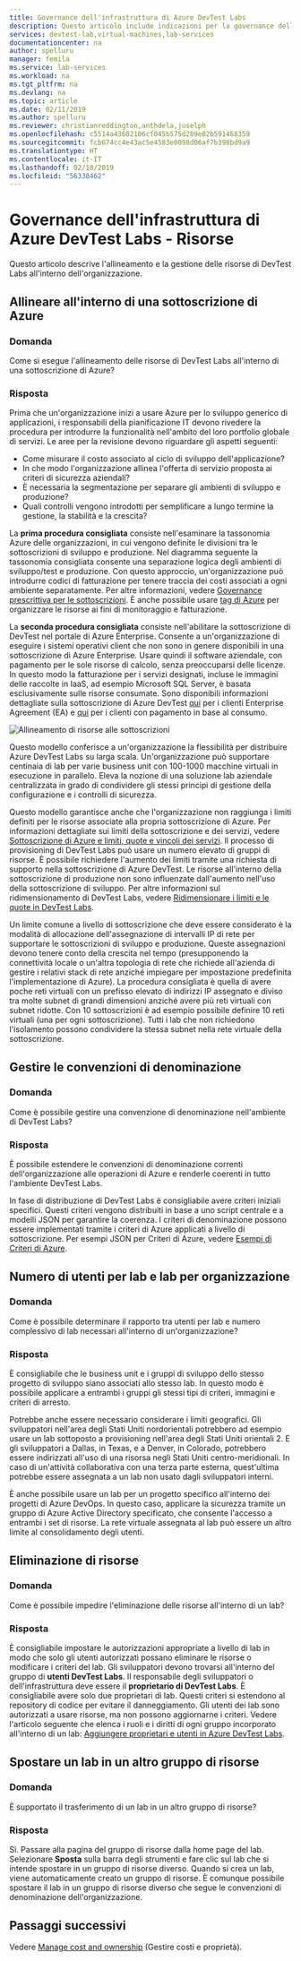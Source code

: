 ```yaml
---
title: Governance dell'infrastruttura di Azure DevTest Labs
description: Questo articolo include indicazioni per la governance dell'infrastruttura di Azure DevTest Labs.
services: devtest-lab,virtual-machines,lab-services
documentationcenter: na
author: spelluru
manager: femila
ms.service: lab-services
ms.workload: na
ms.tgt_pltfrm: na
ms.devlang: na
ms.topic: article
ms.date: 02/11/2019
ms.author: spelluru
ms.reviewer: christianreddington,anthdela,juselph
ms.openlocfilehash: c5514a43602106cf045b575d289e02b591468359
ms.sourcegitcommit: fcb674cc4e43ac5e4583e0098d06af7b398bd9a9
ms.translationtype: HT
ms.contentlocale: it-IT
ms.lasthandoff: 02/18/2019
ms.locfileid: "56338462"
---
```

# <a name="governance-of-azure-devtest-labs-infrastructure---resources"></a>Governance dell'infrastruttura di Azure DevTest Labs - Risorse
Questo articolo descrive l'allineamento e la gestione delle risorse di DevTest Labs all'interno dell'organizzazione. 

## <a name="align-within-an-azure-subscription"></a>Allineare all'interno di una sottoscrizione di Azure 

### <a name="question"></a>Domanda
Come si esegue l'allineamento delle risorse di DevTest Labs all'interno di una sottoscrizione di Azure?

### <a name="answer"></a>Risposta
Prima che un'organizzazione inizi a usare Azure per lo sviluppo generico di applicazioni, i responsabili della pianificazione IT devono rivedere la procedura per introdurre la funzionalità nell'ambito del loro portfolio globale di servizi. Le aree per la revisione devono riguardare gli aspetti seguenti:

- Come misurare il costo associato al ciclo di sviluppo dell'applicazione?
- In che modo l'organizzazione allinea l'offerta di servizio proposta ai criteri di sicurezza aziendali? 
- È necessaria la segmentazione per separare gli ambienti di sviluppo e produzione? 
- Quali controlli vengono introdotti per semplificare a lungo termine la gestione, la stabilità e la crescita?

La **prima procedura consigliata** consiste nell'esaminare la tassonomia Azure delle organizzazioni, in cui vengono definite le divisioni tra le sottoscrizioni di sviluppo e produzione. Nel diagramma seguente la tassonomia consigliata consente una separazione logica degli ambienti di sviluppo/test e produzione. Con questo approccio, un'organizzazione può introdurre codici di fatturazione per tenere traccia dei costi associati a ogni ambiente separatamente. Per altre informazioni, vedere [Governance prescrittiva per le sottoscrizioni](/azure/architecture/cloud-adoption/appendix/azure-scaffold). È anche possibile usare [tag di Azure](../azure-resource-manager/resource-group-using-tags.md) per organizzare le risorse ai fini di monitoraggio e fatturazione.

La **seconda procedura consigliata** consiste nell'abilitare la sottoscrizione di DevTest nel portale di Azure Enterprise. Consente a un'organizzazione di eseguire i sistemi operativi client che non sono in genere disponibili in una sottoscrizione di Azure Enterprise. Usare quindi il software aziendale, con pagamento per le sole risorse di calcolo, senza preoccuparsi delle licenze. In questo modo la fatturazione per i servizi designati, incluse le immagini delle raccolte in IaaS, ad esempio Microsoft SQL Server, è basata esclusivamente sulle risorse consumate. Sono disponibili informazioni dettagliate sulla sottoscrizione di Azure DevTest [qui](https://azure.microsoft.com/offers/ms-azr-0148p/) per i clienti Enterprise Agreement (EA) e [qui](https://azure.microsoft.com/offers/ms-azr-0023p/) per i clienti con pagamento in base al consumo.

![Allineamento di risorse alle sottoscrizioni](./media/devtest-lab-guidance-governance/resource-alignment-with-subscriptions.png)

Questo modello conferisce a un'organizzazione la flessibilità per distribuire Azure DevTest Labs su larga scala. Un'organizzazione può supportare centinaia di lab per varie business unit con 100-1000 macchine virtuali in esecuzione in parallelo. Eleva la nozione di una soluzione lab aziendale centralizzata in grado di condividere gli stessi principi di gestione della configurazione e i controlli di sicurezza.

Questo modello garantisce anche che l'organizzazione non raggiunga i limiti definiti per le risorse associate alla propria sottoscrizione di Azure. Per informazioni dettagliate sui limiti della sottoscrizione e dei servizi, vedere [Sottoscrizione di Azure e limiti, quote e vincoli dei servizi](../azure-subscription-service-limits.md). Il processo di provisioning di DevTest Labs può usare un numero elevato di gruppi di risorse. È possibile richiedere l'aumento dei limiti tramite una richiesta di supporto nella sottoscrizione di Azure DevTest. Le risorse all'interno della sottoscrizione di produzione non sono influenzate dall'aumento nell'uso della sottoscrizione di sviluppo. Per altre informazioni sul ridimensionamento di DevTest Labs, vedere [Ridimensionare i limiti e le quote in DevTest Labs](devtest-lab-scale-lab.md).

Un limite comune a livello di sottoscrizione che deve essere considerato è la modalità di allocazione dell'assegnazione di intervalli IP di rete per supportare le sottoscrizioni di sviluppo e produzione. Queste assegnazioni devono tenere conto della crescita nel tempo (presupponendo la connettività locale o un'altra topologia di rete che richiede all'azienda di gestire i relativi stack di rete anziché impiegare per impostazione predefinita l'implementazione di Azure). La procedura consigliata è quella di avere poche reti virtuali con un prefisso elevato di indirizzi IP assegnato e diviso tra molte subnet di grandi dimensioni anziché avere più reti virtuali con subnet ridotte. Con 10 sottoscrizioni è ad esempio possibile definire 10 reti virtuali (una per ogni sottoscrizione). Tutti i lab che non richiedono l'isolamento possono condividere la stessa subnet nella rete virtuale della sottoscrizione.

## <a name="maintain-naming-conventions"></a>Gestire le convenzioni di denominazione

### <a name="question"></a>Domanda
Come è possibile gestire una convenzione di denominazione nell'ambiente di DevTest Labs?

### <a name="answer"></a>Risposta
È possibile estendere le convenzioni di denominazione correnti dell'organizzazione alle operazioni di Azure e renderle coerenti in tutto l'ambiente DevTest Labs.

In fase di distribuzione di DevTest Labs è consigliabile avere criteri iniziali specifici. Questi criteri vengono distribuiti in base a uno script centrale e a modelli JSON per garantire la coerenza. I criteri di denominazione possono essere implementati tramite i criteri di Azure applicati a livello di sottoscrizione. Per esempi JSON per Criteri di Azure, vedere [Esempi di Criteri di Azure](../governance/policy/samples/index.md).

## <a name="number-of-users-per-lab-and-labs-per-organization"></a>Numero di utenti per lab e lab per organizzazione

### <a name="question"></a>Domanda 
Come è possibile determinare il rapporto tra utenti per lab e numero complessivo di lab necessari all'interno di un'organizzazione?

### <a name="answer"></a>Risposta
È consigliabile che le business unit e i gruppi di sviluppo dello stesso progetto di sviluppo siano associati allo stesso lab. In questo modo è possibile applicare a entrambi i gruppi gli stessi tipi di criteri, immagini e criteri di arresto. 

Potrebbe anche essere necessario considerare i limiti geografici. Gli sviluppatori nell'area degli Stati Uniti nordorientali potrebbero ad esempio usare un lab sottoposto a provisioning nell'area degli Stati Uniti orientali 2. E gli sviluppatori a Dallas, in Texas, e a Denver, in Colorado, potrebbero essere indirizzati all'uso di una risorsa negli Stati Uniti centro-meridionali. In caso di un'attività collaborativa con una terza parte esterna, quest'ultima potrebbe essere assegnata a un lab non usato dagli sviluppatori interni. 

È anche possibile usare un lab per un progetto specifico all'interno dei progetti di Azure DevOps. In questo caso, applicare la sicurezza tramite un gruppo di Azure Active Directory specificato, che consente l'accesso a entrambi i set di risorse. La rete virtuale assegnata al lab può essere un altro limite al consolidamento degli utenti.

## <a name="deletion-of-resources"></a>Eliminazione di risorse

### <a name="question"></a>Domanda
Come è possibile impedire l'eliminazione delle risorse all'interno di un lab?

### <a name="answer"></a>Risposta
È consigliabile impostare le autorizzazioni appropriate a livello di lab in modo che solo gli utenti autorizzati possano eliminare le risorse o modificare i criteri del lab. Gli sviluppatori devono trovarsi all'interno del gruppo di **utenti DevTest Labs**. Il responsabile degli sviluppatori o dell'infrastruttura deve essere il **proprietario di DevTest Labs**. È consigliabile avere solo due proprietari di lab. Questi criteri si estendono al repository di codice per evitare il danneggiamento. Gli utenti dei lab sono autorizzati a usare risorse, ma non possono aggiornarne i criteri. Vedere l'articolo seguente che elenca i ruoli e i diritti di ogni gruppo incorporato all'interno di un lab: [Aggiungere proprietari e utenti in Azure DevTest Labs](devtest-lab-add-devtest-user.md).

## <a name="move-lab-to-another-resource-group"></a>Spostare un lab in un altro gruppo di risorse 

### <a name="question"></a>Domanda
È supportato il trasferimento di un lab in un altro gruppo di risorse?

### <a name="answer"></a>Risposta
Sì. Passare alla pagina del gruppo di risorse dalla home page del lab. Selezionare **Sposta** sulla barra degli strumenti e fare clic sul lab che si intende spostare in un gruppo di risorse diverso. Quando si crea un lab, viene automaticamente creato un gruppo di risorse. È comunque possibile spostare il lab in un gruppo di risorse diverso che segue le convenzioni di denominazione dell'organizzazione. 

## <a name="next-steps"></a>Passaggi successivi
Vedere [Manage cost and ownership](devtest-lab-guidance-governance-cost-ownership.md) (Gestire costi e proprietà).
